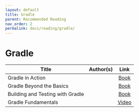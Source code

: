 ```yaml
---
layout: default
title: Gradle
parent: Recommended Reading
nav_order: 2
permalink: docs/reading/gradle/
---
```


# Gradle

| Title                                                              | Author(s)                               | Link                                                                                          |
|--------------------------------------------------------------------|-----------------------------------------|:---------------------------------------------------------------------------------------------:|
| Gradle in Action                                                   |                                         |[Book](https://learning.oreilly.com/library/view/gradle-in-action/9781617291302/)              |
| Gradle Beyond the Basics                                           |                                         |[Book](https://learning.oreilly.com/library/view/gradle-beyond-the/9781449373801/)             |
| Building and Testing with Gradle                                   |                                         |[Book](https://learning.oreilly.com/library/view/building-and-testing/9781449306816/)          |
| Gradle Fundamentals                                                |                                         |[Video](https://learning.oreilly.com/videos/gradle-fundamentals/9781491937266)                 |
